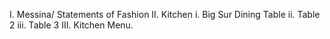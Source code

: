 I. Messina/ Statements of Fashion
II. Kitchen
	i. Big Sur Dining Table
	ii. Table 2
	iii. Table 3
III. Kitchen Menu.	